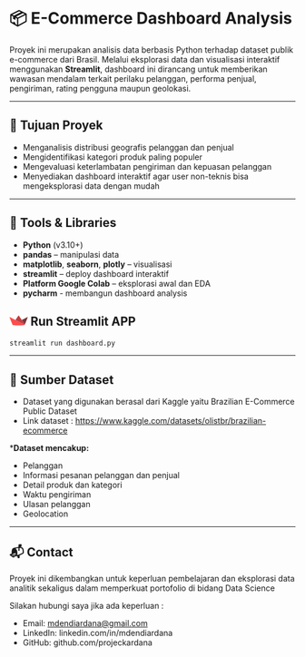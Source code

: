 #  📦  E-Commerce Dashboard Analysis 

Proyek ini merupakan analisis data berbasis Python terhadap dataset publik e-commerce dari Brasil. Melalui eksplorasi data dan visualisasi interaktif menggunakan **Streamlit**, dashboard ini dirancang untuk memberikan wawasan mendalam terkait perilaku pelanggan, performa penjual, pengiriman, rating pengguna maupun geolokasi.

---
## 🎯 Tujuan Proyek
- Menganalisis distribusi geografis pelanggan dan penjual
- Mengidentifikasi kategori produk paling populer
- Mengevaluasi keterlambatan pengiriman dan kepuasan pelanggan
- Menyediakan dashboard interaktif agar user non-teknis bisa mengeksplorasi data dengan mudah


---

## 🧰 Tools & Libraries
- **Python** (v3.10+)
- **pandas** – manipulasi data
- **matplotlib**, **seaborn**, **plotly** – visualisasi
- **streamlit** – deploy dashboard interaktif
- **Platform Google Colab** – eksplorasi awal dan EDA
- **pycharm** - membangun dashboard analysis

## ![img.png](img.png) Run Streamlit APP
```
streamlit run dashboard.py
```

----

## 🔗 Sumber Dataset

- Dataset yang digunakan berasal dari Kaggle yaitu Brazilian E-Commerce Public Dataset
- Link dataset :
   https://www.kaggle.com/datasets/olistbr/brazilian-ecommerce


***Dataset mencakup:**
- Pelanggan
- Informasi pesanan pelanggan dan penjual 
- Detail produk dan kategori 
- Waktu pengiriman 
- Ulasan pelanggan
- Geolocation


----

## 📬 Contact

Proyek ini dikembangkan untuk keperluan pembelajaran dan eksplorasi data analitik sekaligus dalam memperkuat
portofolio di bidang Data Science

Silakan hubungi saya jika ada keperluan :

- Email: mdendiardana@gmail.com
- LinkedIn: linkedin.com/in/mdendiardana
- GitHub: github.com/projeckardana
